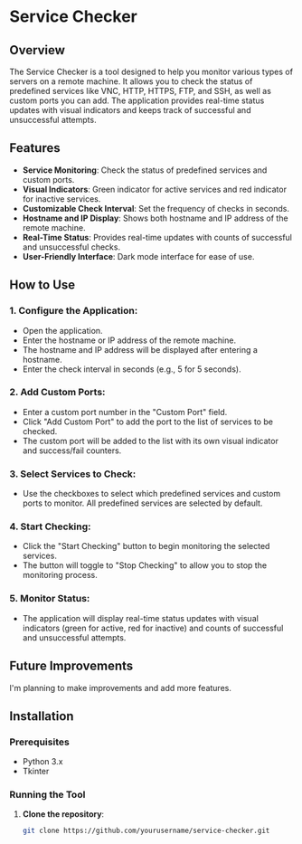 # Service Checker

## Overview
The Service Checker is a tool designed to help you monitor various types of servers on a remote machine. It allows you to check the status of predefined services like VNC, HTTP, HTTPS, FTP, and SSH, as well as custom ports you can add. The application provides real-time status updates with visual indicators and keeps track of successful and unsuccessful attempts.

## Features
- **Service Monitoring**: Check the status of predefined services and custom ports.
- **Visual Indicators**: Green indicator for active services and red indicator for inactive services.
- **Customizable Check Interval**: Set the frequency of checks in seconds.
- **Hostname and IP Display**: Shows both hostname and IP address of the remote machine.
- **Real-Time Status**: Provides real-time updates with counts of successful and unsuccessful checks.
- **User-Friendly Interface**: Dark mode interface for ease of use.

## How to Use

### 1. Configure the Application:
   - Open the application.
   - Enter the hostname or IP address of the remote machine.
   - The hostname and IP address will be displayed after entering a hostname.
   - Enter the check interval in seconds (e.g., 5 for 5 seconds).

### 2. Add Custom Ports:
   - Enter a custom port number in the "Custom Port" field.
   - Click "Add Custom Port" to add the port to the list of services to be checked.
   - The custom port will be added to the list with its own visual indicator and success/fail counters.

### 3. Select Services to Check:
   - Use the checkboxes to select which predefined services and custom ports to monitor. All predefined services are selected by default.

### 4. Start Checking:
   - Click the "Start Checking" button to begin monitoring the selected services.
   - The button will toggle to "Stop Checking" to allow you to stop the monitoring process.

### 5. Monitor Status:
   - The application will display real-time status updates with visual indicators (green for active, red for inactive) and counts of successful and unsuccessful attempts.

## Future Improvements
I'm planning to make improvements and add more features.

## Installation

### Prerequisites
- Python 3.x
- Tkinter

### Running the Tool
1. **Clone the repository**:
   ```sh
   git clone https://github.com/yourusername/service-checker.git
